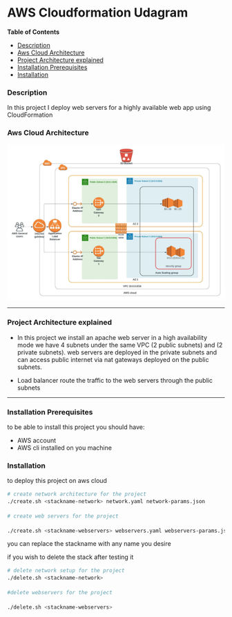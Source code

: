 # AWS Cloudformation Udagram
<!-- START doctoc generated TOC please keep comment here to allow auto update -->
<!-- DON'T EDIT THIS SECTION, INSTEAD RE-RUN doctoc TO UPDATE -->
**Table of Contents**  

- [Description](#description)
- [Aws Cloud Architecture](#aws-cloud-architecture)
- [Project Architecture explained](#project-architecture-explained)
- [Installation Prerequisites](#installation-prerequisites)
- [Installation](#installation)

<!-- END doctoc generated TOC please keep comment here to allow auto update -->


### Description
In this project I deploy web servers for a highly available web app using CloudFormation

### Aws Cloud Architecture
![Aws Cloud Architecture](AWS-Cloud-Formation-Project-Diagram.jpeg)

---
### Project Architecture explained

- In this project we install an apache web server in a high availability mode we have 4 subnets under the same VPC (2 public subnets) and (2 private subnets).
web servers are deployed in the private subnets and can access public internet via nat gateways deployed on the public subnets.

- Load balancer route the traffic to the web servers through the public subnets 

--- 

### Installation Prerequisites
to be able to install this project you should have:

- AWS account
- AWS cli installed on you machine

### Installation

to deploy this project on aws cloud

```bash 
# create network architecture for the project
./create.sh <stackname-network> network.yaml network-params.json 

# create web servers for the project

./create.sh <stackname-webservers> webservers.yaml webservers-params.json
```
you can replace the stackname with any name you desire

if you wish to delete the stack after testing it

```bash
# delete network setup for the project
./delete.sh <stackname-network>

#delete webservers for the project

./delete.sh <stackname-webservers>
```